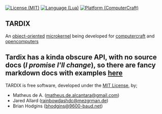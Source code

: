 
[![License (MIT)](https://img.shields.io/badge/license-MIT-blue.svg?style=flat-square)](http://opensource.org/licenses/MIT)
[![Language (Lua)](https://img.shields.io/badge/powered_by-Lua-blue.svg?style=flat-square)](https://lua.org)
[![Platform (ComputerCraft)](https://img.shields.io/badge/platform-ComputerCraft-blue.svg?style=flat-square)](http://www.computercraft.info/)

TARDIX
------

An [object-oriented](https://en.wikipedia.org/wiki/Object-oriented_programming) [microkernel](https://en.wikipedia.org/wiki/Microkernel) being developed for [computercraft](http://computercraft.info) and [opencomputers](http://oc.cil.li)


Tardix has a kinda obscure API, with no source docs (*I promise I'll change*), so there are fancy markdown docs with examples [here](https://github.com/TARDIX/Kernel/blob/rewrite/doc/index.md)
----

TARDIX is free software, developed under the [MIT License](http://opensource.org/licenses/MIT), by;

  * Matheus de A. (matheus.de.alcantara@gmail.com)
  * Jared Allard (rainbowdashdc@mezgrman.de)
  * Brian Hodgins (bhodgins@9600-baud.net)

